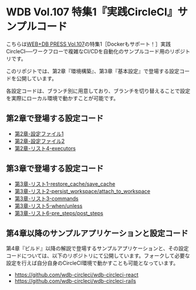 # WDB Vol.107 特集1『実践CircleCI』サンプルコード

こちらは[WEB+DB PRESS Vol.107](https://gihyo.jp/magazine/wdpress/archive/2018/vol107)の特集1［Dockerもサポート！］実践CircleCI──ワークフローで複雑なCI/CDを自動化のサンプルコード用のリポジトリです。

このリポジトでは、第2章『環境構築』、第3章『基本設定』で登場する設定コードを公開しています。

各設定コードは、ブランチ別に用意しており、ブランチを切り替えることで設定を実際にローカル環境で動かすことが可能です。

## 第2章で登場する設定コード

- [第2章-設定ファイル1](https://github.com/wdb-circleci/wdb-circleci-examples/tree/%E7%AC%AC2%E7%AB%A0-%E8%A8%AD%E5%AE%9A%E3%83%95%E3%82%A1%E3%82%A4%E3%83%AB1)
- [第2章-設定ファイル2](https://github.com/wdb-circleci/wdb-circleci-examples/tree/%E7%AC%AC2%E7%AB%A0-%E8%A8%AD%E5%AE%9A%E3%83%95%E3%82%A1%E3%82%A4%E3%83%AB2)
- [第2章-リスト4-executors](https://github.com/wdb-circleci/wdb-circleci-examples/tree/%E7%AC%AC2%E7%AB%A0-%E3%83%AA%E3%82%B9%E3%83%884-executors)

## 第3章で登場する設定コード

- [第3章-リスト1-restore_cache/save_cache](https://github.com/wdb-circleci/wdb-circleci-examples/tree/%E7%AC%AC3%E7%AB%A0-%E3%83%AA%E3%82%B9%E3%83%881-restore_cache/save_cache)
- [第3章-リスト2-persist_workspace/attach_to_workspace](https://github.com/wdb-circleci/wdb-circleci-examples/tree/%E7%AC%AC3%E7%AB%A0-%E3%83%AA%E3%82%B9%E3%83%882-persist_workspace/attach_to_workspace)
- [第3章-リスト3-commands](https://github.com/wdb-circleci/wdb-circleci-examples/tree/%E7%AC%AC3%E7%AB%A0-%E3%83%AA%E3%82%B9%E3%83%883-commands)
- [第3章-リスト5-when/unless](https://github.com/wdb-circleci/wdb-circleci-examples/tree/%E7%AC%AC3%E7%AB%A0-%E3%83%AA%E3%82%B9%E3%83%885-when/unless)
- [第3章-リスト6-pre_steps/post_steps](https://github.com/wdb-circleci/wdb-circleci-examples/tree/%E7%AC%AC3%E7%AB%A0-%E3%83%AA%E3%82%B9%E3%83%886-pre_steps/post_steps)

## 第4章以降のサンプルアプリケーションと設定コード

第4章『ビルド』以降の解説で登場するサンプルアプリケーションと、その設定コードについては、以下のリポジトリにて公開しています。フォークして必要な設定を行えば自分自身のCircleCI環境で動かすことも可能となっています。

- https://github.com/wdb-circleci/wdb-circleci-react
- https://github.com/wdb-circleci/wdb-circleci-rails
